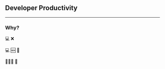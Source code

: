 ## Developer Productivity

---

### Why?

💻 ❌ <!-- .element: class="fragment" data-fragment-index="1" -->

💻 🆕 🎊 <!-- .element: class="fragment" data-fragment-index="2" -->

👨🏻‍💻 🤔 <!-- .element: class="fragment" data-fragment-index="3" -->
